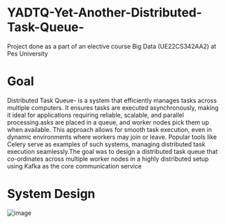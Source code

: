 # YADTQ-Yet-Another-Distributed-Task-Queue-
Project done as a part of an elective course Big Data (UE22CS342AA2) at Pes University
# Goal 
Distributed Task Queue-  is a system that efficiently manages tasks across multiple computers. It ensures tasks are executed asynchronously, making it ideal for applications requiring reliable, scalable, and parallel processing.asks are placed in a queue, and worker nodes pick them up when available. This approach allows for smooth task execution, even in dynamic environments where workers may join or leave. Popular tools like Celery serve as examples of such systems, managing distributed task execution seamlessly.The goal was to design a distributed task queue that co-ordinates across multiple worker nodes in a highly distributed setup using Kafka as the core communication service

# System Design 

![image](https://github.com/user-attachments/assets/d714de83-1d69-4969-956f-9a4bbb265f51)



